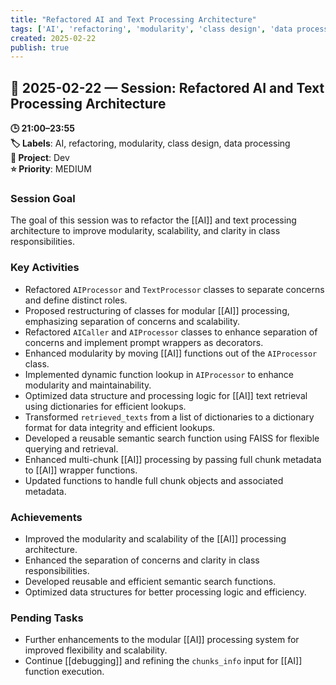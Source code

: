 ```yaml
---
title: "Refactored AI and Text Processing Architecture"
tags: ['AI', 'refactoring', 'modularity', 'class design', 'data processing']
created: 2025-02-22
publish: true
---
```


## 📅 2025-02-22 — Session: Refactored AI and Text Processing Architecture

**🕒 21:00–23:55**  
**🏷️ Labels**: AI, refactoring, modularity, class design, data processing  
**📂 Project**: Dev  
**⭐ Priority**: MEDIUM  


### Session Goal
The goal of this session was to refactor the [[AI]] and text processing architecture to improve modularity, scalability, and clarity in class responsibilities.

### Key Activities
- Refactored `AIProcessor` and `TextProcessor` classes to separate concerns and define distinct roles.
- Proposed restructuring of classes for modular [[AI]] processing, emphasizing separation of concerns and scalability.
- Refactored `AICaller` and `AIProcessor` classes to enhance separation of concerns and implement prompt wrappers as decorators.
- Enhanced modularity by moving [[AI]] functions out of the `AIProcessor` class.
- Implemented dynamic function lookup in `AIProcessor` to enhance modularity and maintainability.
- Optimized data structure and processing logic for [[AI]] text retrieval using dictionaries for efficient lookups.
- Transformed `retrieved_texts` from a list of dictionaries to a dictionary format for data integrity and efficient lookups.
- Developed a reusable semantic search function using FAISS for flexible querying and retrieval.
- Enhanced multi-chunk [[AI]] processing by passing full chunk metadata to [[AI]] wrapper functions.
- Updated functions to handle full chunk objects and associated metadata.

### Achievements
- Improved the modularity and scalability of the [[AI]] processing architecture.
- Enhanced the separation of concerns and clarity in class responsibilities.
- Developed reusable and efficient semantic search functions.
- Optimized data structures for better processing logic and efficiency.

### Pending Tasks
- Further enhancements to the modular [[AI]] processing system for improved flexibility and scalability.
- Continue [[debugging]] and refining the `chunks_info` input for [[AI]] function execution.
